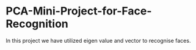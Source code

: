 # PCA-Mini-Project-for-Face-Recognition
In this project we have utilized eigen value and vector to recognise faces.
